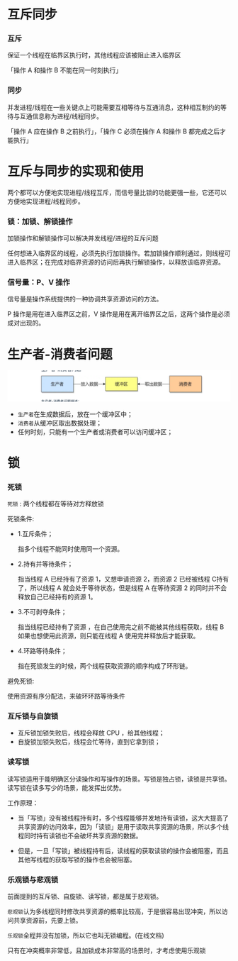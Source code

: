 # 互斥同步

### 互斥

保证一个线程在临界区执行时，其他线程应该被阻止进入临界区

「操作 A 和操作 B 不能在同一时刻执行」

### 同步 

并发进程/线程在一些关键点上可能需要互相等待与互通消息，这种相互制约的等待与互通信息称为进程/线程同步。

「操作 A 应在操作 B 之前执行」，「操作 C 必须在操作 A 和操作 B 都完成之后才能执行」

# 互斥与同步的实现和使用

两个都可以方便地实现进程/线程互斥，而信号量比锁的功能更强一些，它还可以方便地实现进程/线程同步。

### 锁：加锁、解锁操作

加锁操作和解锁操作可以解决并发线程/进程的互斥问题

任何想进入临界区的线程，必须先执行加锁操作。若加锁操作顺利通过，则线程可进入临界区；在完成对临界资源的访问后再执行解锁操作，以释放该临界资源。

### 信号量：P、V 操作

信号量是操作系统提供的一种协调共享资源访问的方法。

P 操作是用在进入临界区之前，V 操作是用在离开临界区之后，这两个操作是必须成对出现的。

# 生产者-消费者问题

![](image/屏幕截图_20250722_192329.png)

- `生产者`在生成数据后，放在一个缓冲区中；
- `消费者`从缓冲区取出数据处理；
- 任何时刻，只能有一个生产者或消费者可以访问缓冲区；

# 锁

### 死锁

`死锁` : 两个线程都在等待对方释放锁

死锁条件:

- 1.互斥条件；

    指多个线程不能同时使用同一个资源。
- 2.持有并等待条件；

    指当线程 A 已经持有了资源 1，又想申请资源 2，而资源 2 已经被线程 C持有了，所以线程 A 就会处于等待状态，但是线程 A 在等待资源 2 的同时并不会释放自己已经持有的资源 1。
- 3.不可剥夺条件；

    指当线程已经持有了资源 ，在自己使用完之前不能被其他线程获取，线程 B 如果也想使用此资源，则只能在线程 A 使用完并释放后才能获取。
- 4.环路等待条件；

    指在死锁发生的时候，两个线程获取资源的顺序构成了环形链。

避免死锁:

使用资源有序分配法，来破环环路等待条件

### 互斥锁与自旋锁

- 互斥锁加锁失败后，线程会释放 CPU ，给其他线程；
- 自旋锁加锁失败后，线程会忙等待，直到它拿到锁；

### 读写锁

读写锁适用于能明确区分读操作和写操作的场景。写锁是独占锁，读锁是共享锁。读写锁在读多写少的场景，能发挥出优势。

工作原理：

- 当「写锁」没有被线程持有时，多个线程能够并发地持有读锁，这大大提高了共享资源的访问效率，因为「读锁」是用于读取共享资源的场景，所以多个线程同时持有读锁也不会破坏共享资源的数据。

- 但是，一旦「写锁」被线程持有后，读线程的获取读锁的操作会被阻塞，而且其他写线程的获取写锁的操作也会被阻塞。

### 乐观锁与悲观锁

前面提到的互斥锁、自旋锁、读写锁，都是属于悲观锁。

`悲观锁`认为多线程同时修改共享资源的概率比较高，于是很容易出现冲突，所以访问共享资源前，先要上锁。

`乐观锁`全程并没有加锁，所以它也叫无锁编程。(在线文档)

只有在冲突概率非常低，且加锁成本非常高的场景时，才考虑使用乐观锁
